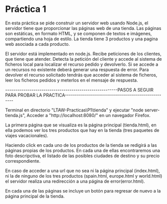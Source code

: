 # Práctica 1

En esta práctica se pide construir un servidor web usando Node.js, el servidor tiene que proporcionar las páginas web de una tienda. Las páginas son estáticas, en formato HTML, y se componen de textos e imágenes, compartiendo una hoja de estilo. La tienda tiene 3 productos y una pagina web asociada a cada producto.



El servidor está implementado en node.js. Recibe peticiones de los clientes, que tiene que atender. Detecta la petición del cliente y accede al sistema de ficheros local para localizar el recurso pedido y devolverlo. Si se accede a un recursos no existente deberá generar una respuesta de error.
Para devolver el recurso solicitado tendrás que acceder al sistema de ficheros, leer los ficheros pedidos y meterlos en el mensaje de respuesta. 

--------------------------------------------------------PASOS A SEGUIR PARA PROBAR LA PRACTICA----------------------------------------------------

 Terminal en directorio "LTAW-Practicas\P1\tienda"  y ejecutar "node server-tienda.js", Acceder a "http://localhost:8080/" en un navegador Firefox.

 La primera página que se visualiza es la página principal (tienda.html), en ella podemos ver los tres productos que hay en la tienda (tres paquetes de viajes vacacionales).

 Haciendo click en cada uno de los productos de la tienda se redigirá a las páginas propias de los productos. En cada una de ellas encontraremos una foto descripctiva, el listado de las posibles ciudades de destino y su precio correspondiente.

En caso de acceder a una url que no sea ni la página principal (index.html), ni la de ninguno de los tres productos (spain.html, europe.html y world.html) el servidor realiza una redirección a una página de error(error.html).

En cada una de las páginas se incluye un botón para regresar de nuevo a la página principal de la tienda.
